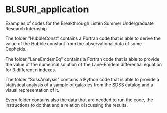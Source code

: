 # BLSURI_application
Examples of codes for the Breakthrough Listen Summer Undergraduate Research Internship. 

The folder "HubbleConst" contains a Fortran code that is able to derive the value of the Hubble constant from the observational data of some Cepheids.

The folder "LaneEmdemEq" contains a Fortran code that is able to provide the value of the numerical solution of the Lane-Emdem differential equation for 3 different n indexes.

The folder "SdssAnalysis" contains a Python code that is able to provide a statistical analysis of a sample of galaxies from the SDSS catalog and a visual representation of it.

Every folder contains also the data that are needed to run the code, the instructions to do that and a relation discussing the results.

